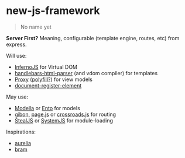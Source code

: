 # new-js-framework
> No name yet

**Server First?** Meaning, configurable (template engine, routes, etc) from express.

Will use:
* [InfernoJS](https://github.com/trueadm/inferno) for Virtual DOM
* [handlebars-html-parser](https://github.com/stevenvachon/handlebars-html-parser) (and vdom compiler) for templates
* [Proxy](https://developer.mozilla.org/en-US/docs/Web/JavaScript/Reference/Global_Objects/Proxy) ([polyfill?](https://github.com/GoogleChrome/proxy-polyfill)) for view models
* [document-register-element](https://github.com/WebReflection/document-register-element)

May use:
* [Modella](https://github.com/modella/modella) or [Ento](https://github.com/rstacruz/ento) for models
* [gibon](https://github.com/tunnckoCore/gibon), [page.js](https://github.com/visionmedia/page.js) or [crossroads.js](https://github.com/millermedeiros/crossroads.js) for routing
* [StealJS](https://github.com/bitovi/steal) or [SystemJS](https://github.com/systemjs/systemjs) for module-loading

Inspirations:
* [aurelia](http://aurelia.io)
* [bram](https://github.com/matthewp/bram)
